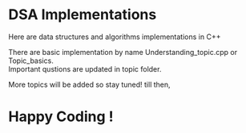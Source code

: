 # DSA Implementations
Here are data structures and algorithms implementations in C++ 

There are basic implementation by name Understanding_topic.cpp or Topic_basics.\
Important qustions are updated in topic folder. 

More topics will be added so stay tuned! till then, 
# Happy Coding !
